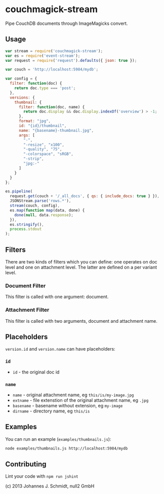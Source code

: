 couchmagick-stream
============
Pipe CouchDB documents through ImageMagicks convert.

Usage
-----
```js
var stream = require('couchmagick-stream');
var es = require('event-stream');
var request = require('request').defaults({ json: true });

var couch = 'http://localhost:5984/mydb';

var config = {
  filter: function(doc) {
    return doc.type === 'post';
  },
  versions: {
    thumbnail: {
      filter: function(doc, name) {
        return doc.display && doc.display.indexOf('overview') > -1;
      },
      format: "jpg",
      id: "{id}/thumbnail",
      name: "{basename}-thumbnail.jpg",
      args: [
        "-",
        "-resize", "x100",
        "-quality", "75",
        "-colorspace", "sRGB",
        "-strip",
        "jpg:-"
      ]
    }
  }
};

es.pipeline(
  request.get(couch + '/_all_docs', { qs: { include_docs: true } }),
  JSONStream.parse('rows.*'),
  stream(couch, config),
  es.map(function map(data, done) {
    done(null, data.response);
  }),
  es.stringify(),
  process.stdout
);
```

Filters
-------
There are two kinds of filters which you can define: one operates on doc level
and one on attachment level. The latter are defined on a per variant level.

### Document Filter
This filter is called with one argument: document.

### Attachment Filter
This filter is called with two arguments, document and attachment name.


Placeholders
------------
`version.id` and `version.name` can have placeholders:

### `id`
* `id` - the original doc id

### `name`
* `name` - original attachment name, eg `this/is/my-image.jpg`
* `extname` - file extenstion of the original attachment name, eg `.jpg`
* `basename` - basename without extension, eg `my-image`
* `dirname` - directory name, eg `this/is`


Examples
--------

You can run an example (`examples/thumbnails.js`):
```bash
node examples/thumbnails.js http://localhost:5984/mydb
```

Contributing
------------
Lint your code with `npm run jshint`

(c) 2013 Johannes J. Schmidt, null2 GmbH

